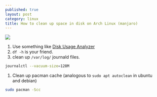 ```yaml
---
published: true
layout: post
category: linux
title: How to clean up space in disk on Arch Linux (manjaro)
---
```

![](https://devdala.files.wordpress.com/2021/12/screenshot_2021-12-12_23-13-10.png)

1. Use something like [Disk Usage Analyzer](https://wiki.gnome.org/action/show/Apps/DiskUsageAnalyzer)
1. `df -h` is your friend.
1. clean up `/var/log/` journald files.
```bash
journalctl --vacuum-size=128M
```
1. Clean up pacman cache (analogous to `sudo apt autoclean` in ubuntu and debian)
```bash
sudo pacman -Scc
```
